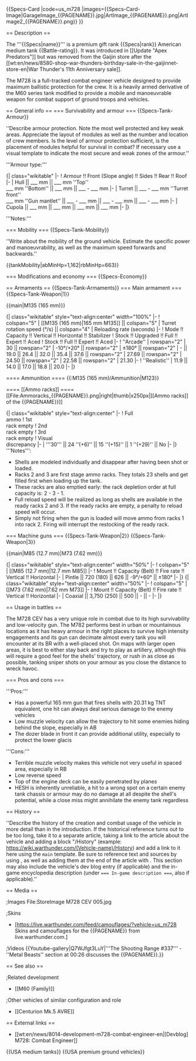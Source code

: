 {{Specs-Card
|code=us_m728
|images={{Specs-Card-Image|GarageImage_{{PAGENAME}}.jpg|ArtImage_{{PAGENAME}}.png|ArtImage2_{{PAGENAME}}.png}}
}}

== Description ==
<!-- ''In the description, the first part should be about the history of the creation and combat usage of the vehicle, as well as its key features. In the second part, tell the reader about the ground vehicle in the game. Insert a screenshot of the vehicle, so that if the novice player does not remember the vehicle by name, he will immediately understand what kind of vehicle the article is talking about.'' -->
The '''{{Specs|name}}''' is a premium gift rank {{Specs|rank}} American medium tank {{Battle-rating}}. It was introduced in [[Update "Apex Predators"]] but was removed from the Gaijin store after the [[wt:en/news/8580-shop-war-thunders-birthday-sale-in-the-gaijinnet-store-en|War Thunder's 11th Anniversary sale]].

The M728 is a full-tracked combat engineer vehicle designed to provide maximum ballistic protection for the crew. It is a heavily armed derivative of the M60 series tank modified to provide a mobile and manoeuvrable weapon for combat support of ground troops and vehicles.

== General info ==
=== Survivability and armour ===
{{Specs-Tank-Armour}}
<!-- ''Describe armour protection. Note the most well protected and key weak areas. Appreciate the layout of modules as well as the number and location of crew members. Is the level of armour protection sufficient, is the placement of modules helpful for survival in combat? If necessary use a visual template to indicate the most secure and weak zones of the armour.'' -->
''Describe armour protection. Note the most well protected and key weak areas. Appreciate the layout of modules as well as the number and location of crew members. Is the level of armour protection sufficient, is the placement of modules helpful for survival in combat? If necessary use a visual template to indicate the most secure and weak zones of the armour.''

'''Armour type:''' <!-- The types of armour present on the vehicle and their general locations -->
<!-- Example: * Rolled homogeneous armour (Front, Side, Rear, Hull roof)
* Cast homogeneous armour (Turret, Transmission area) -->

{| class="wikitable"
|-
! Armour !! Front (Slope angle) !! Sides !! Rear !! Roof
|-
| Hull || ___ mm || ___ mm ''Top'' <br> ___ mm ''Bottom'' || ___ mm || ___ - ___ mm
|-
| Turret || ___ - ___ mm ''Turret front'' <br> ___ mm ''Gun mantlet'' || ___ - ___ mm || ___ - ___ mm || ___ - ___ mm
|-
| Cupola || ___ mm || ___ mm || ___ mm || ___ mm
|-
|}

'''Notes:''' <!-- Any additional notes which the user needs to be aware of -->
<!-- Example: * Suspension wheels are 20 mm thick, tracks are 30 mm thick, and torsion bars are 60 mm thick. -->

=== Mobility ===
{{Specs-Tank-Mobility}}
<!-- ''Write about the mobility of the ground vehicle. Estimate the specific power and manoeuvrability, as well as the maximum speed forwards and backwards.'' -->
''Write about the mobility of the ground vehicle. Estimate the specific power and manoeuvrability, as well as the maximum speed forwards and backwards.''

{{tankMobility|abMinHp=1,162|rbMinHp=663}}

=== Modifications and economy ===
{{Specs-Economy}}

== Armaments ==
{{Specs-Tank-Armaments}}
=== Main armament ===
{{Specs-Tank-Weapon|1}}
<!-- ''Give the reader information about the characteristics of the main gun. Assess its effectiveness in a battle based on the reloading speed, ballistics and the power of shells. Do not forget about the flexibility of the fire, that is how quickly the cannon can be aimed at the target, open fire on it and aim at another enemy. Add a link to the main article on the gun: <code><nowiki>{{main|Name of the weapon}}</nowiki></code>. Describe in general terms the ammunition available for the main gun. Give advice on how to use them and how to fill the ammunition storage.'' -->
{{main|M135 (165 mm)}}

{| class="wikitable" style="text-align:center" width="100%"
|-
! colspan="5" | [[M135 (165 mm)|165 mm M135]] || colspan="5" | Turret rotation speed (°/s) || colspan="4" | Reloading rate (seconds)
|-
! Mode !! Capacity !! Vertical !! Horizontal !! Stabilizer
! Stock !! Upgraded !! Full !! Expert !! Aced
! Stock !! Full !! Expert !! Aced
|-
! ''Arcade''
| rowspan="2" | 30 || rowspan="2" | -10°/+20° || rowspan="2" | ±180° || rowspan="2" | - || 19.0 || 26.4 || 32.0 || 35.4 || 37.6 || rowspan="2" | 27.69 || rowspan="2" | 24.50 || rowspan="2" | 22.58 || rowspan="2" | 21.30
|-
! ''Realistic''
| 11.9 || 14.0 || 17.0 || 18.8 || 20.0
|-
|}

==== Ammunition ====
{{:M135 (165 mm)/Ammunition|M123}}

==== [[Ammo racks]] ====
[[File:Ammoracks_{{PAGENAME}}.png|right|thumb|x250px|[[Ammo racks]] of the {{PAGENAME}}]]
<!-- '''Last updated: 2.27.2.27''' -->
{| class="wikitable" style="text-align:center"
|-
! Full<br>ammo
! 1st<br>rack empty
! 2nd<br>rack empty
! 3rd<br>rack empty
! Visual<br>discrepancy
|-
| '''30''' || 24&nbsp;''(+6)'' || 15&nbsp;''(+15)'' || 1&nbsp;''(+29)'' || No
|-
|}
'''Notes''':

* Shells are modeled individually and disappear after having been shot or loaded.
* Racks 2 and 3 are first stage ammo racks. They totals 23 shells and get filled first when loading up the tank.
* These racks are also emptied early: the rack depletion order at full capacity is: 2 - 3 - 1.
* Full reload speed will be realized as long as shells are available in the ready racks 2 and 3. If the ready racks are empty, a penalty to reload speed will occur.
* Simply not firing when the gun is loaded will move ammo from racks 1 into rack 2. Firing will interrupt the restocking of the ready rack.

=== Machine guns ===
{{Specs-Tank-Weapon|2}}
{{Specs-Tank-Weapon|3}}
<!-- ''Offensive and anti-aircraft machine guns not only allow you to fight some aircraft but also are effective against lightly armoured vehicles. Evaluate machine guns and give recommendations on its use.'' -->
{{main|M85 (12.7 mm)|M73 (7.62 mm)}}

{| class="wikitable" style="text-align:center" width="50%"
|-
! colspan="5" | [[M85 (12.7 mm)|12.7 mm M85]]
|-
! Mount !! Capacity (Belt) !! Fire rate !! Vertical !! Horizontal
|-
| Pintle || 720 (180) || 626 || -9°/+60° || ±180°
|-
|}
{| class="wikitable" style="text-align:center" width="50%"
|-
! colspan="5" | [[M73 (7.62 mm)|7.62 mm M73]]
|-
! Mount !! Capacity (Belt) !! Fire rate !! Vertical !! Horizontal
|-
| Coaxial || 3,750 (250) || 500 || - || -
|-
|}

== Usage in battles ==
<!-- ''Describe the tactics of playing in the vehicle, the features of using vehicles in the team and advice on tactics. Refrain from creating a "guide" - do not impose a single point of view but instead give the reader food for thought. Describe the most dangerous enemies and give recommendations on fighting them. If necessary, note the specifics of the game in different modes (AB, RB, SB).'' -->
The M728 CEV has a very unique role in combat due to its high survivability and low-velocity gun. The M782 performs best in urban or mountainous locations as it has heavy armour in the right places to survive high intensity engagements and its gun can decimate almost every tank you will encounter at its BR with a well-placed shot. On maps with larger open areas, it is best to either stay back and try to play as artillery, although this will require a good feel for the shells' trajectory, or rush in as close as possible, tanking sniper shots on your armour as you close the distance to wreck havoc.

=== Pros and cons ===
<!-- ''Summarise and briefly evaluate the vehicle in terms of its characteristics and combat effectiveness. Mark its pros and cons in a bulleted list. Try not to use more than 6 points for each of the characteristics. Avoid using categorical definitions such as "bad", "good" and the like - use substitutions with softer forms such as "inadequate" and "effective".'' -->

'''Pros:'''

* Has a powerful 165 mm gun that fires shells with 20.31 kg TNT equivalent, one hit can always deal serious damage to the enemy vehicles
* Low muzzle velocity can allow the trajectory to hit some enemies hiding behind the slope, especially in AB
* The dozer blade in front it can provide additional utility, especially to protect the lower glacis

'''Cons:'''

* Terrible muzzle velocity makes this vehicle not very useful in spaced area, especially in RB
* Low reverse speed
* Top of the engine deck can be easily penetrated by planes
* HESH is inherently unreliable, a hit to a wrong spot on a certain enemy tank chassis or armour may do no damage at all despite the shell's potential, while a close miss might annihilate the enemy tank regardless

== History ==
<!-- ''Describe the history of the creation and combat usage of the vehicle in more detail than in the introduction. If the historical reference turns out to be too long, take it to a separate article, taking a link to the article about the vehicle and adding a block "/History" (example: <nowiki>https://wiki.warthunder.com/(Vehicle-name)/History</nowiki>) and add a link to it here using the <code>main</code> template. Be sure to reference text and sources by using <code><nowiki><ref></ref></nowiki></code>, as well as adding them at the end of the article with <code><nowiki><references /></nowiki></code>. This section may also include the vehicle's dev blog entry (if applicable) and the in-game encyclopedia description (under <code><nowiki>=== In-game description ===</nowiki></code>, also if applicable).'' -->
''Describe the history of the creation and combat usage of the vehicle in more detail than in the introduction. If the historical reference turns out to be too long, take it to a separate article, taking a link to the article about the vehicle and adding a block "/History" (example: <nowiki>https://wiki.warthunder.com/(Vehicle-name)/History</nowiki>) and add a link to it here using the <code>main</code> template. Be sure to reference text and sources by using <code><nowiki><ref></ref></nowiki></code>, as well as adding them at the end of the article with <code><nowiki><references /></nowiki></code>. This section may also include the vehicle's dev blog entry (if applicable) and the in-game encyclopedia description (under <code><nowiki>=== In-game description ===</nowiki></code>, also if applicable).''

== Media ==
<!-- ''Excellent additions to the article would be video guides, screenshots from the game, and photos.'' -->

;Images
<gallery mode="packed-hover" heights="200">
File:StoreImage M728 CEV 005.jpg
</gallery>

;Skins
* [https://live.warthunder.com/feed/camouflages/?vehicle=us_m728 Skins and camouflages for the {{PAGENAME}} from live.warthunder.com.]

;Videos
{{Youtube-gallery|Q7WJfgt3LuY|'''The Shooting Range #337''' - ''Metal Beasts'' section at 00:26 discusses the {{PAGENAME}}.}}

== See also ==
<!-- ''Links to the articles on the War Thunder Wiki that you think will be useful for the reader, for example:''
* ''reference to the series of the vehicles;''
* ''links to approximate analogues of other nations and research trees.'' -->

;Related development

* [[M60 (Family)]]

;Other vehicles of similar configuration and role

* [[Centurion Mk.5 AVRE]]

== External links ==
<!-- ''Paste links to sources and external resources, such as:''
* ''topic on the official game forum;''
* ''other literature.'' -->

* [[wt:en/news/8014-development-m728-combat-engineer-en|[Devblog] M728: Combat Engineer]]

{{USA medium tanks}}
{{USA premium ground vehicles}}